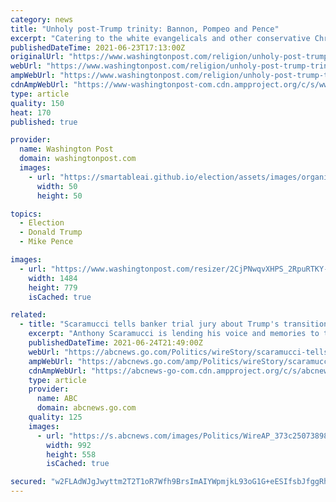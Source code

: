 ```yaml
---
category: news
title: "Unholy post-Trump trinity: Bannon, Pompeo and Pence"
excerpt: "Catering to the white evangelicals and other conservative Christians may be good politics, but the approach Pence, Pompeo and other prominent Trumpites such as Steve Bannon take t"
publishedDateTime: 2021-06-23T17:13:00Z
originalUrl: "https://www.washingtonpost.com/religion/unholy-post-trump-trinity-bannon-pompeo-and-pence/2021/06/23/aadf464c-d44e-11eb-b39f-05a2d776b1f4_story.html"
webUrl: "https://www.washingtonpost.com/religion/unholy-post-trump-trinity-bannon-pompeo-and-pence/2021/06/23/aadf464c-d44e-11eb-b39f-05a2d776b1f4_story.html"
ampWebUrl: "https://www.washingtonpost.com/religion/unholy-post-trump-trinity-bannon-pompeo-and-pence/2021/06/23/aadf464c-d44e-11eb-b39f-05a2d776b1f4_story.html?outputType=amp"
cdnAmpWebUrl: "https://www-washingtonpost-com.cdn.ampproject.org/c/s/www.washingtonpost.com/religion/unholy-post-trump-trinity-bannon-pompeo-and-pence/2021/06/23/aadf464c-d44e-11eb-b39f-05a2d776b1f4_story.html?outputType=amp"
type: article
quality: 150
heat: 170
published: true

provider:
  name: Washington Post
  domain: washingtonpost.com
  images:
    - url: "https://smartableai.github.io/election/assets/images/organizations/washingtonpost.com-50x50.jpg"
      width: 50
      height: 50

topics:
  - Election
  - Donald Trump
  - Mike Pence

images:
  - url: "https://www.washingtonpost.com/resizer/2CjPNwqvXHPS_2RpuRTKY-p3eVo=/1484x0/www.washingtonpost.com/pb/resources/img/twp-social-share.png"
    width: 1484
    height: 779
    isCached: true

related:
  - title: "Scaramucci tells banker trial jury about Trump's transition"
    excerpt: "Anthony Scaramucci is lending his voice and memories to the federal government's case against a Chicago banker charged with trying to parlay $16 million in loans to ex-President Donald Trump's former"
    publishedDateTime: 2021-06-24T21:49:00Z
    webUrl: "https://abcnews.go.com/Politics/wireStory/scaramucci-tells-banker-trial-jury-trumps-transition-78475788"
    ampWebUrl: "https://abcnews.go.com/amp/Politics/wireStory/scaramucci-tells-banker-trial-jury-trumps-transition-78475788"
    cdnAmpWebUrl: "https://abcnews-go-com.cdn.ampproject.org/c/s/abcnews.go.com/amp/Politics/wireStory/scaramucci-tells-banker-trial-jury-trumps-transition-78475788"
    type: article
    provider:
      name: ABC
      domain: abcnews.go.com
    quality: 125
    images:
      - url: "https://s.abcnews.com/images/Politics/WireAP_373c250738984b6d82be5ee9616d1074_16x9_992.jpg"
        width: 992
        height: 558
        isCached: true

secured: "w2FLAdWJgJwyttm2T2T1oR7Wfh9BrsImAIYWpmjkL93oG1G+eESIfsbJfggRh4d5pZSlfD6Y2wUob5Al622dzDAsdNcb6IV9ldoKY9HKHPv4qmTi75jFPpb1zL05awlssWnPIXqU3Bt1XccKoUAEnC+Z+nwWQLupSw9bu2sY6hFe3j5oYJLeGVrP68cetrRUwbtAs9RW7V7heex8qT8cQMbb1ye5pFg0HJwu3Izb7/TMcAxYtlh+flw9Zxq7cvwJ7C5GHhMj5n4Phk1KmNtU31NUbOb6/tPVdqkAtUlkFdorbH6XJbiNol5NdRerLJE9dtJLJpBXNtA2iyx9NcyYnJsyC6JzPNSbUUGlnkHjla0=;xhndCRXHMsi1LP2ZCekKHg=="
---
```


